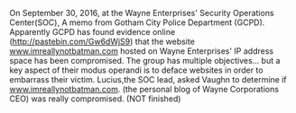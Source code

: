 On September 30, 2016, at the Wayne Enterprises' Security Operations Center(SOC), A memo from Gotham City Police Department (GCPD). Apparently GCPD has found evidence online (http://pastebin.com/Gw6dWjS9) that the website www.imreallynotbatman.com hosted on Wayne Enterprises' IP address space has been compromised. The group has multiple objectives... but a key aspect of their modus operandi is to deface websites in order to embarrass their victim. Lucius,the SOC lead, asked Vaughn to determine if www.imreallynotbatman.com. (the personal blog of Wayne Corporations CEO) was really compromised. (NOT finished)
